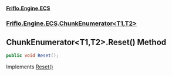 #### [Friflo.Engine.ECS](index.md#'index')
### [Friflo.Engine.ECS](Friflo.Engine.ECS.md#'Friflo.Engine.ECS').[ChunkEnumerator&lt;T1,T2&gt;](ChunkEnumerator_T1,T2_.md#'Friflo.Engine.ECS.ChunkEnumerator<T1,T2>')

## ChunkEnumerator<T1,T2>.Reset() Method

```csharp
public void Reset();
```

Implements [Reset()](https://docs.microsoft.com/en-us/dotnet/api/System.Collections.IEnumerator.Reset#'System.Collections.IEnumerator.Reset')